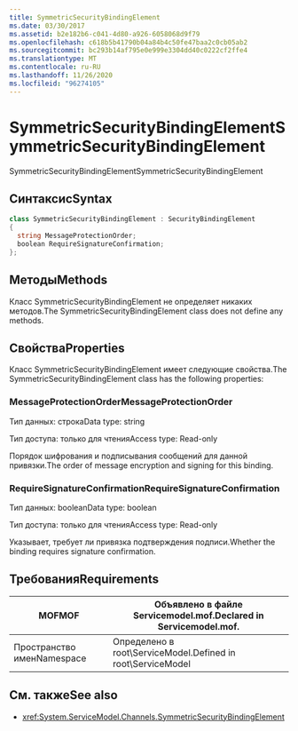 ```yaml
---
title: SymmetricSecurityBindingElement
ms.date: 03/30/2017
ms.assetid: b2e182b6-c041-4d80-a926-6058068d9f79
ms.openlocfilehash: c618b5b41790b04a84b4c50fe47baa2c0cb05ab2
ms.sourcegitcommit: bc293b14af795e0e999e3304dd40c0222cf2ffe4
ms.translationtype: MT
ms.contentlocale: ru-RU
ms.lasthandoff: 11/26/2020
ms.locfileid: "96274105"
---
```

# <a name="symmetricsecuritybindingelement"></a><span data-ttu-id="2baed-102">SymmetricSecurityBindingElement</span><span class="sxs-lookup"><span data-stu-id="2baed-102">SymmetricSecurityBindingElement</span></span>

<span data-ttu-id="2baed-103">SymmetricSecurityBindingElement</span><span class="sxs-lookup"><span data-stu-id="2baed-103">SymmetricSecurityBindingElement</span></span>  
  
## <a name="syntax"></a><span data-ttu-id="2baed-104">Синтаксис</span><span class="sxs-lookup"><span data-stu-id="2baed-104">Syntax</span></span>  
  
```csharp
class SymmetricSecurityBindingElement : SecurityBindingElement  
{  
  string MessageProtectionOrder;  
  boolean RequireSignatureConfirmation;  
};  
```  
  
## <a name="methods"></a><span data-ttu-id="2baed-105">Методы</span><span class="sxs-lookup"><span data-stu-id="2baed-105">Methods</span></span>  

 <span data-ttu-id="2baed-106">Класс SymmetricSecurityBindingElement не определяет никаких методов.</span><span class="sxs-lookup"><span data-stu-id="2baed-106">The SymmetricSecurityBindingElement class does not define any methods.</span></span>  
  
## <a name="properties"></a><span data-ttu-id="2baed-107">Свойства</span><span class="sxs-lookup"><span data-stu-id="2baed-107">Properties</span></span>  

 <span data-ttu-id="2baed-108">Класс SymmetricSecurityBindingElement имеет следующие свойства.</span><span class="sxs-lookup"><span data-stu-id="2baed-108">The SymmetricSecurityBindingElement class has the following properties:</span></span>  
  
### <a name="messageprotectionorder"></a><span data-ttu-id="2baed-109">MessageProtectionOrder</span><span class="sxs-lookup"><span data-stu-id="2baed-109">MessageProtectionOrder</span></span>  

 <span data-ttu-id="2baed-110">Тип данных: строка</span><span class="sxs-lookup"><span data-stu-id="2baed-110">Data type: string</span></span>  
  
 <span data-ttu-id="2baed-111">Тип доступа: только для чтения</span><span class="sxs-lookup"><span data-stu-id="2baed-111">Access type: Read-only</span></span>  
  
 <span data-ttu-id="2baed-112">Порядок шифрования и подписывания сообщений для данной привязки.</span><span class="sxs-lookup"><span data-stu-id="2baed-112">The order of message encryption and signing for this binding.</span></span>  
  
### <a name="requiresignatureconfirmation"></a><span data-ttu-id="2baed-113">RequireSignatureConfirmation</span><span class="sxs-lookup"><span data-stu-id="2baed-113">RequireSignatureConfirmation</span></span>  

 <span data-ttu-id="2baed-114">Тип данных: boolean</span><span class="sxs-lookup"><span data-stu-id="2baed-114">Data type: boolean</span></span>  
  
 <span data-ttu-id="2baed-115">Тип доступа: только для чтения</span><span class="sxs-lookup"><span data-stu-id="2baed-115">Access type: Read-only</span></span>  
  
 <span data-ttu-id="2baed-116">Указывает, требует ли привязка подтверждения подписи.</span><span class="sxs-lookup"><span data-stu-id="2baed-116">Whether the binding requires signature confirmation.</span></span>  
  
## <a name="requirements"></a><span data-ttu-id="2baed-117">Требования</span><span class="sxs-lookup"><span data-stu-id="2baed-117">Requirements</span></span>  
  
|<span data-ttu-id="2baed-118">MOF</span><span class="sxs-lookup"><span data-stu-id="2baed-118">MOF</span></span>|<span data-ttu-id="2baed-119">Объявлено в файле Servicemodel.mof.</span><span class="sxs-lookup"><span data-stu-id="2baed-119">Declared in Servicemodel.mof.</span></span>|  
|---------|-----------------------------------|  
|<span data-ttu-id="2baed-120">Пространство имен</span><span class="sxs-lookup"><span data-stu-id="2baed-120">Namespace</span></span>|<span data-ttu-id="2baed-121">Определено в root\ServiceModel.</span><span class="sxs-lookup"><span data-stu-id="2baed-121">Defined in root\ServiceModel</span></span>|  
  
## <a name="see-also"></a><span data-ttu-id="2baed-122">См. также</span><span class="sxs-lookup"><span data-stu-id="2baed-122">See also</span></span>

- <xref:System.ServiceModel.Channels.SymmetricSecurityBindingElement>
